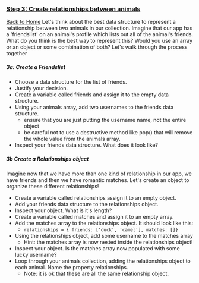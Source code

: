 
### [Step 3: Create relationships between animals](id:relationships)
[Back to Home](https://github.com/bgando/JS102)
Let's think about the best data structure to represent a relationship between two animals in our collection. Imagine that our app has a 'friendslist' on an animal's profile which lists out all of the animal's friends. What do you think is the best way to represent this? Would you use an array or an object or some combination of both? Let's walk through the process together
##### 3a: Create a Friendslist
- Choose a data structure for the list of friends.
- Justify your decision.
- Create a variable called friends and assign it to the empty data structure.
- Using your animals array, add two usernames to the friends data structure.
  - ensure that you are just putting the username name, not the entire object
  - be careful not to use a destructive method like pop() that will remove the whole value from the animals array.
- Inspect your friends data structure. What does it look like?

##### 3b Create a Relationships object

Imagine now that we have more than one kind of relationship in our app, we have friends and then we have romantic matches. Let's create an object to organize these different relationships!

- Create a variable called relationships assign it to an empty object.
- Add your friends data structure to the relationships object.
- Inspect your object. What is it's length?
- Create a variable called matches and assign it to an empty array.
- Add the matches array to the relationships object. It should look like this:
  - `relationships = { friends: ['duck', 'camel'], matches: []}`
- Using the relationships object, add some username to the matches array
  - Hint: the matches array is now nested inside the relationships object!
- Inspect your object. Is the matches array now populated with some lucky username?
- Loop through your animals collection, adding the relationships object to each animal. Name the property relationships.
  - Note: it is ok that these are all the same relationship object.
